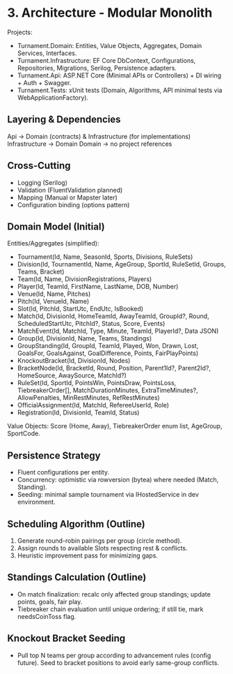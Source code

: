 # 3. Architecture - Modular Monolith

Projects:
- Turnament.Domain: Entities, Value Objects, Aggregates, Domain Services, Interfaces.
- Turnament.Infrastructure: EF Core DbContext, Configurations, Repositories, Migrations, Serilog, Persistence adapters.
- Turnament.Api: ASP.NET Core (Minimal APIs or Controllers) + DI wiring + Auth + Swagger.
- Turnament.Tests: xUnit tests (Domain, Algorithms, API minimal tests via WebApplicationFactory).

## Layering & Dependencies
Api -> Domain (contracts) & Infrastructure (for implementations)
Infrastructure -> Domain
Domain -> no project references

## Cross-Cutting
- Logging (Serilog)
- Validation (FluentValidation planned)
- Mapping (Manual or Mapster later)
- Configuration binding (options pattern)

## Domain Model (Initial)
Entities/Aggregates (simplified):
- Tournament(Id, Name, SeasonId, Sports, Divisions, RuleSets)
- Division(Id, TournamentId, Name, AgeGroup, SportId, RuleSetId, Groups, Teams, Bracket)
- Team(Id, Name, DivisionRegistrations, Players)
- Player(Id, TeamId, FirstName, LastName, DOB, Number)
- Venue(Id, Name, Pitches)
- Pitch(Id, VenueId, Name)
- Slot(Id, PitchId, StartUtc, EndUtc, IsBooked)
- Match(Id, DivisionId, HomeTeamId, AwayTeamId, GroupId?, Round, ScheduledStartUtc, PitchId?, Status, Score, Events)
- MatchEvent(Id, MatchId, Type, Minute, TeamId, PlayerId?, Data JSON)
- Group(Id, DivisionId, Name, Teams, Standings)
- GroupStanding(Id, GroupId, TeamId, Played, Won, Drawn, Lost, GoalsFor, GoalsAgainst, GoalDifference, Points, FairPlayPoints)
- KnockoutBracket(Id, DivisionId, Nodes)
- BracketNode(Id, BracketId, Round, Position, Parent1Id?, Parent2Id?, HomeSource, AwaySource, MatchId?)
- RuleSet(Id, SportId, PointsWin, PointsDraw, PointsLoss, TiebreakerOrder[], MatchDurationMinutes, ExtraTimeMinutes?, AllowPenalties, MinRestMinutes, RefRestMinutes)
- OfficialAssignment(Id, MatchId, RefereeUserId, Role)
- Registration(Id, DivisionId, TeamId, Status)

Value Objects: Score (Home, Away), TiebreakerOrder enum list, AgeGroup, SportCode.

## Persistence Strategy
- Fluent configurations per entity.
- Concurrency: optimistic via rowversion (bytea) where needed (Match, Standing).
- Seeding: minimal sample tournament via IHostedService in dev environment.

## Scheduling Algorithm (Outline)
1. Generate round-robin pairings per group (circle method).
2. Assign rounds to available Slots respecting rest & conflicts.
3. Heuristic improvement pass for minimizing gaps.

## Standings Calculation (Outline)
- On match finalization: recalc only affected group standings; update points, goals, fair play.
- Tiebreaker chain evaluation until unique ordering; if still tie, mark needsCoinToss flag.

## Knockout Bracket Seeding
- Pull top N teams per group according to advancement rules (config future). Seed to bracket positions to avoid early same-group conflicts.
